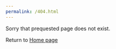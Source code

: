 ```yaml
---
permalink: /404.html
---
```


Sorry that prequested page does not exist.

Return to [Home page](https://tomfox7.github.io/)
